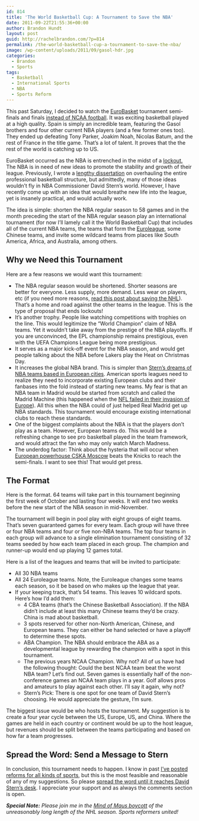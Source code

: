 ```yaml
---
id: 814
title: 'The World Basketball Cup: A Tournament to Save the NBA'
date: 2011-09-22T21:55:36+00:00
author: Brandon Hundt
layout: post
guid: http://rachelbrandon.com/?p=814
permalink: /the-world-basketball-cup-a-tournament-to-save-the-nba/
image: /wp-content/uploads/2011/09/gasol-hdr.jpg
categories:
  - Brandon
  - Sports
tags:
  - Basketball
  - International Sports
  - NBA
  - Sports Reform
---
```

This past Saturday, I decided to watch the [EuroBasket](http://en.wikipedia.org/wiki/EuroBasket_2011) tournament semi-finals and finals [instead of NCAA football](http://rachelbrandon.com/redrawing-ncaa-college-football-the-end-of-the-amateur-ideal/). It was exciting basketball played at a high quality. Spain is simply an incredible team, featuring the Gasol brothers and four other current NBA players (and a few former ones too). They ended up defeating Tony Parker, Joakim Noah, Nicolas Batum, and the rest of France in the title game. That’s a lot of talent. It proves that the the rest of the world is catching up to US.<!--more-->

<div style="float: right; margin: 0 0 15px 15px;">
</div>

EuroBasket occurred as the NBA is entrenched in the midst of a [lockout.](http://www.washingtonpost.com/sports/wizards/2011/09/21/gIQAJOwBmK_story.html) The NBA is in need of new ideas to promote the stability and growth of their league. Previously, I wrote a [lengthy dissertation](http://rachelbrandon.com/part-1-saving-american-basketball/) on overhauling the entire professional basketball structure, but admittedly, many of those ideas wouldn’t fly in NBA Commissioner David Stern’s world. However, I have recently come up with an idea that would breathe new life into the league, yet is insanely practical, and would actually work.

The idea is simple: shorten the NBA regular season to 58 games and in the month preceding the start of the NBA regular season play an international tournament (for now I’ll lamely call it the World Basketball Cup) that includes all of the current NBA teams, the teams that form the [Euroleague](http://en.wikipedia.org/wiki/Euroleague), some Chinese teams, and invite some wildcard teams from places like South America, Africa, and Australia, among others.

<h2 dir="ltr">
  Why we Need this Tournament
</h2>

Here are a few reasons we would want this tournament:

  * The NBA regular season would be shortened. Shorter seasons are better for everyone. Less supply, more demand. Less wear on players, etc (if you need more reasons, [read this post about saving the NHL](http://mindofmaus.wordpress.com/2011/09/22/one-simple-way-you-can-save-the-nhl/)). That’s a home and road against the other teams in the league. This is the type of proposal that ends lockouts!
  * It’s another trophy. People like watching competitions with trophies on the line. This would legitimize the “World Champion” claim of NBA teams. Yet it wouldn’t take away from the prestige of the NBA playoffs. If you are unconvinced, the EPL championship remains prestigious, even with the UEFA Champions League being more prestigious.
  * It serves as a major kick-off event for the NBA season, and would get people talking about the NBA before Lakers play the Heat on Christmas Day.
  * It increases the global NBA brand. This is simpler than [Stern’s dreams of NBA teams based in European cities](http://sports.espn.go.com/nba/news/story?id=5742301). American sports leagues need to realize they need to incorporate existing European clubs and their fanbases into the fold instead of starting new teams. My fear is that an NBA team in Madrid would be started from scratch and called the Madrid Machine (this happened when the [NFL failed in their invasion of Europe](http://en.wikipedia.org/wiki/NFL_Europe#NFL_Europe_teams)). All this when the NBA could of just helped Real Madrid get up NBA standards. This tournament would encourage existing international clubs to reach these standards.
  * One of the biggest complaints about the NBA is that the players don’t play as a team. However, European teams do. This would be a refreshing change to see pro basketball played in the team framework, and would attract the fan who may only watch March Madness.
  * The underdog factor: Think about the hysteria that will occur when [European powerhouse CSKA Moscow](http://en.wikipedia.org/wiki/PBC_CSKA_Moscow#Trophies_and_honors) beats the Knicks to reach the semi-finals. I want to see this! That would get press.

<h2 dir="ltr">
  The Format
</h2>

<div style="float: right; margin: 0 0 15px 15px;">
</div>

Here is the format. 64 teams will take part in this tournament beginning the first week of October and lasting four weeks. It will end two weeks before the new start of the NBA season in mid-November.

The tournament will begin in pool play with eight groups of eight teams. That’s seven guaranteed games for every team. Each group will have three or four NBA teams and four or five non-NBA teams. The top four teams in each group will advance to a single elimination tournament consisting of 32 teams seeded by how each team placed in each group. The champion and runner-up would end up playing 12 games total.

Here is a list of the leagues and teams that will be invited to participate:

  * All 30 NBA teams
  * All 24 Euroleague teams. Note, the Euroleague changes some teams each season, so it be based on who makes up the league that year.
  * If your keeping track, that’s 54 teams. This leaves 10 wildcard spots. Here’s how I’d add them: <ul style="border: none; margin-bottom: 0; padding-bottom: 0;">
      <li>
        4 CBA teams (that’s the Chinese Basketball Association). If the NBA didn’t include at least this many Chinese teams they’d be crazy. China is mad about basketball.
      </li>
      <li>
        3 spots reserved for other non-North American, Chinese, and European teams. They can either be hand selected or have a playoff to determine these spots.
      </li>
      <li>
        ABA Champion. The NBA should embrace the ABA as a developmental league by rewarding the champion with a spot in this tournament.
      </li>
      <li>
        The previous years NCAA Champion. Why not? All of us have had the following thought: Could the best NCAA team beat the worst NBA team? Let’s find out. Seven games is essentially half of the non-conference games an NCAA team plays in a year. Golf allows pros and amateurs to play against each other. I’ll say it again, why not?
      </li>
      <li>
        Stern&#8217;s Pick: There is one spot for one team of David Stern&#8217;s choosing. He would appreciate the gesture, I&#8217;m sure.
      </li>
    </ul>

The biggest issue would be who hosts the tournament. My suggestion is to create a four year cycle between the US, Europe, US, and China. Where the games are held in each country or continent would be up to the host league, but revenues should be split between the teams participating and based on how far a team progresses.

<h2 dir="ltr">
  Spread the Word: Send a Message to Stern
</h2>

In conclusion, this tournament needs to happen. I know in past [I’ve posted reforms for all kinds of sports](http://rachelbrandon.com/tag/sports-reform/), but this is the most feasible and reasonable of any of my suggestions. So please [spread the word until it reaches David Stern’s desk](http://www.nba.com/email_us/contact_us.html). I appreciate your support and as always the comments section is open.

_**Special Note:** Please join me in the [Mind of Maus boycott](http://mindofmaus.wordpress.com/2011/09/22/one-simple-way-you-can-save-the-nhl/) of the unreasonably long length of the NHL season. Sports reformers united!_